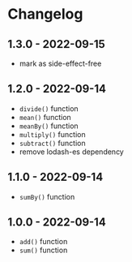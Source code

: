 # Changelog

## 1.3.0 - 2022-09-15

- mark as side-effect-free

## 1.2.0 - 2022-09-14

- `divide()` function
- `mean()` function
- `meanBy()` function
- `multiply()` function
- `subtract()` function
- remove lodash-es dependency

## 1.1.0 - 2022-09-14

- `sumBy()` function

## 1.0.0 - 2022-09-14

- `add()` function
- `sum()` function
